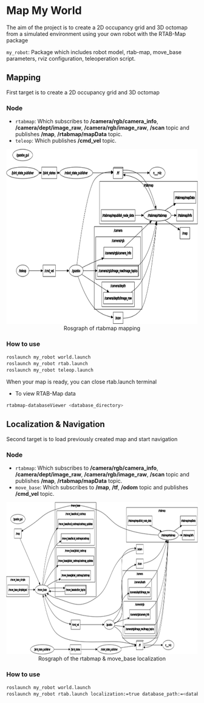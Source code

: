 # Map My World
The aim of the project is to create a 2D occupancy grid and 3D octomap from a simulated environment using your own robot with the RTAB-Map package

`my_robot`: Package which includes robot model, rtab-map, move_base parameters, rviz configuration, teleoperation script. 

## Mapping
First target is to create a 2D occupancy grid and 3D octomap

### Node
* `rtabmap`: Which subscribes to **/camera/rgb/camera_info**, **/camera/dept/image_raw**, **/camera/rgb/image_raw**, **/scan** topic and publishes **/map**, **/rtabmap/mapData**  topic. 
* `teleop`: Which publishes **/cmd_vel** topic. 

<p align="center">
  <img width="900" height="460" src="images/rosgraph_rtabmap_mapping.png">
  <br>Rosgraph of rtabmap mapping
</p>

### How to use
```bash
roslaunch my_robot world.launch
roslaunch my_robot rtab.launch 
roslaunch my_robot teleop.launch
```
When your map is ready, you can close rtab.launch terminal

- To view RTAB-Map data
```bash
rtabmap-databaseViewer <database_directory>
```

## Localization & Navigation
Second target is to load previously created map and start navigation

### Node
* `rtabmap`: Which subscribes to **/camera/rgb/camera_info**, **/camera/dept/image_raw**, **/camera/rgb/image_raw**, **/scan** topic and publishes **/map**, **/rtabmap/mapData**  topic. 
* `move_base`: Which subscribes to **/map**, **/tf**, **/odom** topic and publishes **/cmd_vel** topic.

<p align="center">
  <img width="900" height="400" src="images/rosgraph_rtabmap_move_base.png">
  <br>Rosgraph of the rtabmap & move_base localization
</p>

### How to use
```bash
roslaunch my_robot world.launch 
roslaunch my_robot rtab.launch localization:=true database_path:=<database_directory>
```




